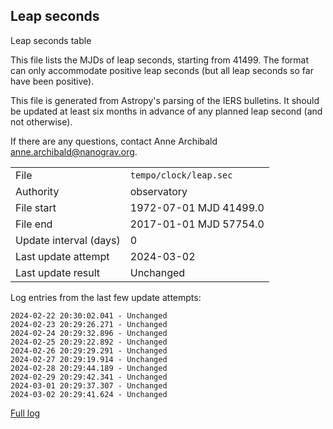 
## Leap seconds

Leap seconds table

This file lists the MJDs of leap seconds, starting from 41499.
The format can only accommodate positive leap seconds (but all
leap seconds so far have been positive).

This file is generated from Astropy's parsing of the IERS
bulletins. It should be updated at least six months in advance
of any planned leap second (and not otherwise).

If there are any questions, contact Anne Archibald
<anne.archibald@nanograv.org>.

|     |     |
|:--- |:--- |
| File | `tempo/clock/leap.sec` |
| Authority | observatory |
| File start | 1972-07-01 MJD 41499.0 |
| File end | 2017-01-01 MJD 57754.0 |
| Update interval (days) | 0 |
| Last update attempt | 2024-03-02 |
| Last update result | Unchanged |

Log entries from the last few update attempts:
```
2024-02-22 20:30:02.041 - Unchanged
2024-02-23 20:29:26.271 - Unchanged
2024-02-24 20:29:32.896 - Unchanged
2024-02-25 20:29:22.892 - Unchanged
2024-02-26 20:29:29.291 - Unchanged
2024-02-27 20:29:19.914 - Unchanged
2024-02-28 20:29:44.189 - Unchanged
2024-02-29 20:29:42.341 - Unchanged
2024-03-01 20:29:37.307 - Unchanged
2024-03-02 20:29:41.624 - Unchanged
```
[Full log](https://raw.githubusercontent.com/ipta/pulsar-clock-corrections/main/log/tempo/clock/leap.sec.log)
